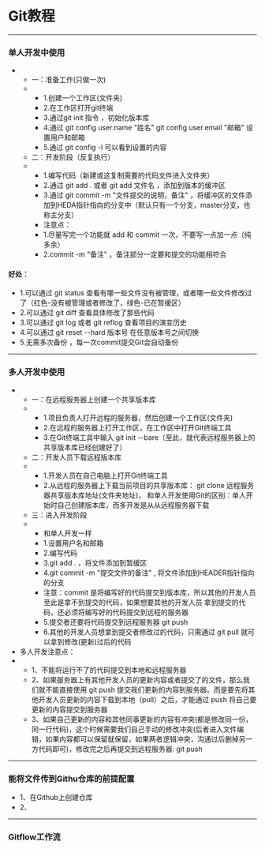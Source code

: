 # Git教程
---
### 单人开发中使用
- - 一：准备工作(只做一次)
  - - 1.创建一个工作区(文件夹)
    - 2.在工作区打开git终端
    - 3.通过git init 指令 ，初始化版本库
    - 4.通过 git config user.name "姓名"
            git config user.email "邮箱"
            设置用户和邮箱
    - 5.通过 git config -l 可以看到设置的内容
  - 二：开发阶段（反复执行）
  - - 1.编写代码（新建或这复制需要的代码文件进入文件夹）
    - 2.通过 git add . 或者 git add 文件名 ，添加到版本的缓冲区
    - 3.通过 git commit -m "文件提交的说明，备注" ，将缓冲区的文件添加到HEDA指针指向的分支中（默认只有一个分支，master分支，也称主分支）
    - 注意点：
    - 1.尽量写完一个功能就 add 和 commit 一次，不要写一点加一点（纯多余）
    - 2.commit -m "备注" ，备注部分一定要和提交的功能相符合
#### 好处：
- 1.可以通过 git status 查看有哪一些文件没有被管理，或者哪一些文件修改过了（红色-没有被管理或者修改了，绿色-已在暂缓区）
- 2.可以通过 git diff 查看具体修改了那些代码
- 3.可以通过 git log 或者 git reflog 查看项目的演变历史
- 4.可以通过 git reset --hard 版本号  在任意版本号之间切换
- 5.无需多次备份 ，每一次commit提交Git会自动备份
---
### 多人开发中使用
- - 一：在远程服务器上创建一个共享版本库
  -  - 1.项目负责人打开远程的服务器，然后创建一个工作区(文件夹)
     - 2.在远程的服务器上打开工作区，在工作区中打开Git终端工具
     - 3.在Git终端工具中输入 git init --bare（至此，就代表远程服务器上的共享版本库已经创建好了）
  - 二：开发人员下载远程版本库
  - - 1.开发人员在自己电脑上打开Git终端工具
    - 2.从远程的服务器上下载当前项目的共享版本库： git clone 远程服务器共享版本库地址(文件夹地址)，
      和单人开发使用Git的区别：单人开始时自己创建版本库，而多开发是从从远程服务器下载
  - 三：进入开发阶段
  - - 和单人开发一样
    - 1.设置用户名和邮箱
    - 2.编写代码
    - 3.git add . ，将文件添加到暂缓区
    - 4.git commit -m "提交文件的备注" , 将文件添加到HEADER指针指向的分支
    - 注意：commit 是将编写好的代码提交到版本库，所以其他的开发人员至此是拿不到提交的代码，如果想要其他的开发人员
      拿到提交的代码，还必须将编写好的代码提交到远程的服务器
    - 5.提交者还要将代码提交到远程服务器  git push
    - 6.其他的开发人员想拿到提交者修改过的代码，只需通过 git pull 就可以拿到修改(更新)过后的代码
- 多人开发注意点：
- - 1、不能将运行不了的代码提交到本地和远程服务器
  - 2、如果服务器上有其他开发人员的更新内容或者提交了的文件，那么我们就不能直接使用 git push 提交我们更新的内容到服务器。而是要先将其他开发人员更新的内容下载到本地（pull）之后，才能通过 push 将自己要更新的内容提交到服务器
  - 3、如果自己更新的内容和其他同事更新的内容有冲突(都是修改同一份，同一行代码)，这个时候需要我们自己手动的修改冲突(后者进入文件编辑，如果内容都可以保留就保留，如果两者逻辑冲突，沟通过后删掉另一方代码即可)，修改完之后再提交到远程服务器: git push
---
### 能将文件传到Githu仓库的前提配置
- 1、在Github上创建仓库
- 2、
---
### Gitflow工作流
